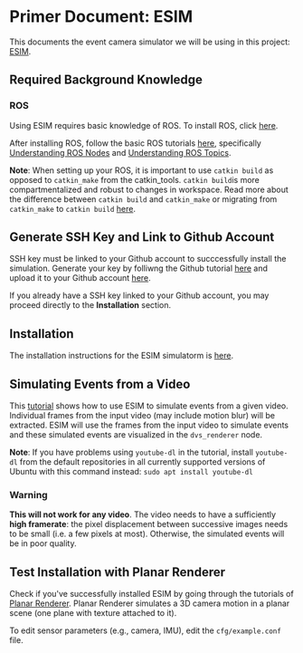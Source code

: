 # Primer Document: ESIM
This documents the event camera simulator we will be using in this project: [ESIM](https://github.com/uzh-rpg/rpg_esim).

## Required Background Knowledge
### ROS
Using ESIM requires basic knowledge of ROS. To install ROS, click [here](http://wiki.ros.org/ROS/Installation). 

After installing ROS, follow the basic ROS tutorials [here](http://wiki.ros.org/ROS/Tutorials), specifically [Understanding ROS Nodes](http://wiki.ros.org/ROS/Tutorials/UnderstandingNodes) and [Understanding ROS Topics](http://wiki.ros.org/ROS/Tutorials/UnderstandingTopics).

**Note**: When setting up your ROS, it is important to use ``` catkin build ``` as opposed to ``` catkin_make ``` from the catkin_tools. ``` catkin build ```is more compartmentalized and robust to changes in workspace. Read more about the difference between ``` catkin build ``` and ``` catkin_make ``` or migrating from ``` catkin_make ``` to ``` catkin build ``` [here](https://catkin-tools.readthedocs.io/en/latest/migration.html).


## Generate SSH Key and Link to Github Account
SSH key must be linked to your Github account to succcessfully install the simulation. Generate your key by folliwng the Github tutorial [here](https://help.github.com/en/github/authenticating-to-github/generating-a-new-ssh-key-and-adding-it-to-the-ssh-agent) and upload it to your Github account [here](https://help.github.com/en/github/authenticating-to-github/adding-a-new-ssh-key-to-your-github-account).

If you already have a SSH key linked to your Github account, you may proceed directly to the **Installation** section. 

## Installation
The installation instructions for the ESIM simulatorm is [here](https://github.com/uzh-rpg/rpg_esim/wiki/Installation).

## Simulating Events from a Video
This [tutorial](https://github.com/uzh-rpg/rpg_esim/wiki/Simulating-events-from-a-video) shows how to use ESIM to simulate events from a given video.  Individual frames from the input video (may include motion blur) will be extracted. ESIM will use the frames from the input video to simulate events and these simulated events are visualized in the ```dvs_renderer``` node.

**Note**: If you have problems using ```youtube-dl``` in the tutorial, install ```youtube-dl``` from the default repositories in all currently supported versions of Ubuntu with this command instead:
```sudo apt install youtube-dl```

### Warning
**This will not work for any video**. The video needs to have a sufficiently **high framerate**: the pixel displacement between successive images needs to be small (i.e. a few pixels at most). Otherwise, the simulated events will be in poor quality.

## Test Installation with Planar Renderer
Check if you've successfully installed ESIM by going through the tutorials of [Planar Renderer](https://github.com/uzh-rpg/rpg_esim/wiki/Planar-Renderer). Planar Renderer simulates a 3D camera motion in a planar scene (one plane with texture attached to it).

To edit sensor parameters (e.g., camera, IMU), edit the ``` cfg/example.conf ``` file.
